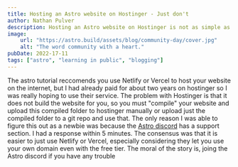 ```yaml
---
title: Hosting an Astro website on Hostinger - Just don't
author: Nathan Pulver
description: Hosting an Astro website on Hostinger is not as simple as linking your github repo, but there are people to help.
image: 
    url: "https://astro.build/assets/blog/community-day/cover.jpg"
    alt: "The word community with a heart."
pubDate: 2022-17-11
tags: ["astro", "learning in public", "blogging"]
---
```

The astro tutorial reccomends you use Netlify or Vercel to host your website on the internet, but I had already paid for about two years on hostinger so I was really hoping to use their service. The problem with Hostinger is that it does not build the website for you, so you must "compile" your website and upload this compiled folder to hostinger manually or upload just the compiled folder to a git repo and use that. The only reason I was able to figure this out as a newbie was because the [Astro discord](https://astro.build/chat) has a support section. I had a response within 5 minutes. The consensus was that it is easier to just use Netlify or Vercel, especially considering they let you use your own domain even with the free tier.  The moral of the story is, joing the Astro discord if you have any trouble
